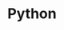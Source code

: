 ---
title: "Python"
permalink: /python/
header:
  image: "/images/banner-pineapple-1704341_1920.jpg"
---